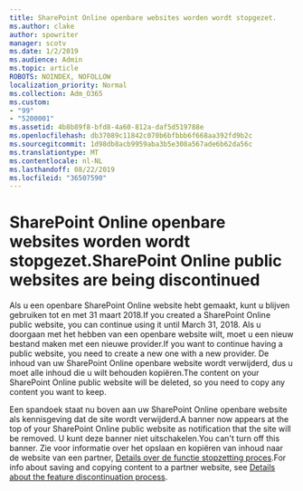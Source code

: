 ```yaml
---
title: SharePoint Online openbare websites worden wordt stopgezet.
ms.author: clake
author: spowriter
manager: scotv
ms.date: 1/2/2019
ms.audience: Admin
ms.topic: article
ROBOTS: NOINDEX, NOFOLLOW
localization_priority: Normal
ms.collection: Adm_O365
ms.custom:
- "99"
- "5200001"
ms.assetid: 4b8b89f8-bfd8-4a60-812a-daf5d519788e
ms.openlocfilehash: db37089c11842c070b6bfbbb6f668aa392fd9b2c
ms.sourcegitcommit: 1d98db8acb9959aba3b5e308a567ade6b62da56c
ms.translationtype: MT
ms.contentlocale: nl-NL
ms.lasthandoff: 08/22/2019
ms.locfileid: "36507590"
---
```

# <a name="sharepoint-online-public-websites-are-being-discontinued"></a><span data-ttu-id="eb6b3-102">SharePoint Online openbare websites worden wordt stopgezet.</span><span class="sxs-lookup"><span data-stu-id="eb6b3-102">SharePoint Online public websites are being discontinued</span></span>

<span data-ttu-id="eb6b3-103">Als u een openbare SharePoint Online website hebt gemaakt, kunt u blijven gebruiken tot en met 31 maart 2018.</span><span class="sxs-lookup"><span data-stu-id="eb6b3-103">If you created a SharePoint Online public website, you can continue using it until March 31, 2018.</span></span> <span data-ttu-id="eb6b3-104">Als u doorgaan met het hebben van een openbare website wilt, moet u een nieuw bestand maken met een nieuwe provider.</span><span class="sxs-lookup"><span data-stu-id="eb6b3-104">If you want to continue having a public website, you need to create a new one with a new provider.</span></span> <span data-ttu-id="eb6b3-105">De inhoud van uw SharePoint Online openbare website wordt verwijderd, dus u moet alle inhoud die u wilt behouden kopiëren.</span><span class="sxs-lookup"><span data-stu-id="eb6b3-105">The content on your SharePoint Online public website will be deleted, so you need to copy any content you want to keep.</span></span>
  
<span data-ttu-id="eb6b3-106">Een spandoek staat nu boven aan uw SharePoint Online openbare website als kennisgeving dat de site wordt verwijderd.</span><span class="sxs-lookup"><span data-stu-id="eb6b3-106">A banner now appears at the top of your SharePoint Online public website as notification that the site will be removed.</span></span> <span data-ttu-id="eb6b3-107">U kunt deze banner niet uitschakelen.</span><span class="sxs-lookup"><span data-stu-id="eb6b3-107">You can't turn off this banner.</span></span> <span data-ttu-id="eb6b3-108">Zie voor informatie over het opslaan en kopiëren van inhoud naar de website van een partner, [Details over de functie stopzetting proces](https://go.microsoft.com/fwlink/?linkid=866980).</span><span class="sxs-lookup"><span data-stu-id="eb6b3-108">For info about saving and copying content to a partner website, see [Details about the feature discontinuation process](https://go.microsoft.com/fwlink/?linkid=866980).</span></span>
  